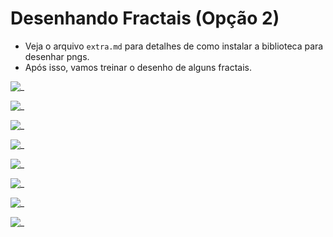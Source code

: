 # Desenhando Fractais (Opção 2)

- Veja o arquivo `extra.md` para detalhes de como instalar a biblioteca para desenhar pngs.
- Após isso, vamos treinar o desenho de alguns fractais.

![_](https://raw.githubusercontent.com/qxcodeed/arcade/master/base/fractais_png/./desenhos/arvore.png)

![_](https://raw.githubusercontent.com/qxcodeed/arcade/master/base/fractais_png/./desenhos/circulos.png)

![_](https://raw.githubusercontent.com/qxcodeed/arcade/master/base/fractais_png/./desenhos/gelo.png)

![_](https://raw.githubusercontent.com/qxcodeed/arcade/master/base/fractais_png/./desenhos/quadrados.png)

![_](https://raw.githubusercontent.com/qxcodeed/arcade/master/base/fractais_png/./desenhos/rotacao.png)

![_](https://raw.githubusercontent.com/qxcodeed/arcade/master/base/fractais_png/./desenhos/carpete.jpg)

![_](https://raw.githubusercontent.com/qxcodeed/arcade/master/base/fractais_png/./desenhos/triangulos.png)

![_](https://raw.githubusercontent.com/qxcodeed/arcade/master/base/fractais_png/./desenhos/trigo.png)
